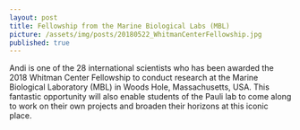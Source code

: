 ```yaml
---
layout: post
title: Fellowship from the Marine Biological Labs (MBL) 
picture: /assets/img/posts/20180522_WhitmanCenterFellowship.jpg
published: true
---
```

Andi is one of the 28 international scientists who has been awarded the 2018 Whitman Center Fellowship to conduct research at the Marine Biological Laboratory (MBL) in Woods Hole, Massachusetts, USA. This fantastic opportunity will also enable students of the Pauli lab to come along to work on their own projects and broaden their horizons at this iconic place.
